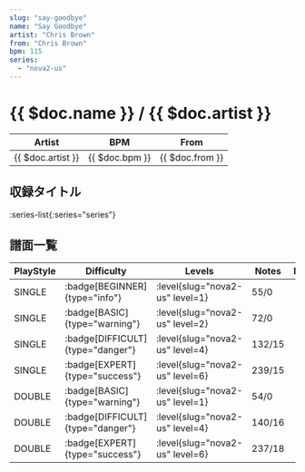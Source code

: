 ```yaml
---
slug: "say-goodbye"
name: "Say Goodbye"
artist: "Chris Brown"
from: "Chris Brown"
bpm: 115
series:
  - "nova2-us"
---
```


# {{ $doc.name }} / {{ $doc.artist }}

|Artist|BPM|From|
|------|---|----|
|{{ $doc.artist }}|{{ $doc.bpm }}|{{ $doc.from }}|

## 収録タイトル

:series-list{:series="series"}

## 譜面一覧

|PlayStyle|Difficulty|Levels|Notes|Movie|
|---------|----------|------|-----|-----|
|SINGLE| :badge[BEGINNER]{type="info"}|<div class="field is-grouped is-grouped-multiline"> :level{slug="nova2-us" level=1}</div>|55/0||
|SINGLE| :badge[BASIC]{type="warning"}|<div class="field is-grouped is-grouped-multiline"> :level{slug="nova2-us" level=2}</div>|72/0||
|SINGLE| :badge[DIFFICULT]{type="danger"}|<div class="field is-grouped is-grouped-multiline"> :level{slug="nova2-us" level=4}</div>|132/15||
|SINGLE| :badge[EXPERT]{type="success"}|<div class="field is-grouped is-grouped-multiline"> :level{slug="nova2-us" level=6}</div>|239/15||
|DOUBLE| :badge[BASIC]{type="warning"}|<div class="field is-grouped is-grouped-multiline"> :level{slug="nova2-us" level=1}</div>|54/0||
|DOUBLE| :badge[DIFFICULT]{type="danger"}|<div class="field is-grouped is-grouped-multiline"> :level{slug="nova2-us" level=4}</div>|140/16||
|DOUBLE| :badge[EXPERT]{type="success"}|<div class="field is-grouped is-grouped-multiline"> :level{slug="nova2-us" level=6}</div>|237/18||
